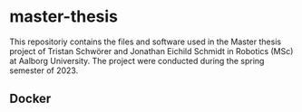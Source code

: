 # master-thesis
This repositoriy contains the files and software used in the Master thesis project of Tristan Schwörer and Jonathan Eichild Schmidt in Robotics (MSc) at Aalborg University. 
The project were conducted during the spring semester of 2023.

## Docker

